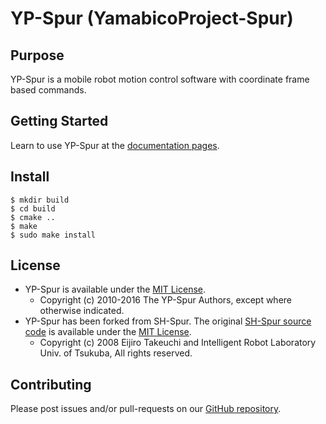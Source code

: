 # YP-Spur (YamabicoProject-Spur)

## Purpose

YP-Spur is a mobile robot motion control software with coordinate frame based commands. 

## Getting Started

Learn to use YP-Spur at the [documentation pages](./doc/README.md).

## Install
```
$ mkdir build
$ cd build
$ cmake ..
$ make
$ sudo make install
```

## License

* YP-Spur is available under the [MIT License](http://www.opensource.org/licenses/mit-license.html).
    * Copyright (c) 2010-2016 The YP-Spur Authors, except where otherwise indicated.
* YP-Spur has been forked from SH-Spur. The original [SH-Spur source code](http://sourceforge.jp/projects/pc-ymbc/) is available under the [MIT License](http://www.opensource.org/licenses/mit-license.html).
    * Copyright (c) 2008 Eijiro Takeuchi and Intelligent Robot Laboratory Univ. of  Tsukuba, All rights reserved.

## Contributing

Please post issues and/or pull-requests on our [GitHub repository](https://github.com/openspur/yp-spur/).

